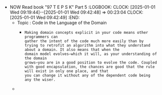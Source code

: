 - NOW  Read book "97 T E P S K" Part 5
  :LOGBOOK:
  CLOCK: [2025-01-01 Wed 09:19:44]--[2025-01-01 Wed 09:42:48] =>  00:23:04
  CLOCK: [2025-01-01 Wed 09:42:49]
  :END:
	- Topic : Code in the Language of the Domain
		- ```apl
		  Making domain concepts explicit in your code means other programmers can
		  gather the intent of the code much more easily than by trying to retrofit an algorithm into what they understand about a domain. It also means that when the
		  domain model evolves—which it will, as your understanding of the domain
		  grows—you are in a good position to evolve the code. Coupled with good encapsulation, the chances are good that the rule will exist in only one place, and that
		  you can change it without any of the dependent code being any the wiser.
		  ```
	-